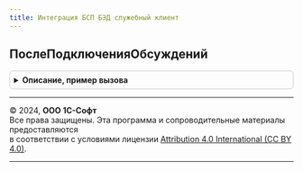 ```yaml
---
title: Интеграция БСП БЭД служебный клиент
---
```



## ПослеПодключенияОбсуждений
<details style="margin: 1em 0; padding: 0.5em; border: 1px solid #ccc; border-radius: 6px;">

<summary style="font-weight: bold; cursor: pointer;">Описание, пример вызова</summary>

```bsl

Процедура ПослеПодключенияОбсуждений(Результат, ДополнительныеПараметры) Экспорт
```

Пример вызова
```bsl
ИнтеграцияБСПБЭДСлужебныйКлиент.ПослеПодключенияОбсуждений(Результат, ДополнительныеПараметры) 
```
</details>

---

© 2024, **ООО 1С-Софт**  
Все права защищены. Эта программа и сопроводительные материалы предоставляются  
в соответствии с условиями лицензии [Attribution 4.0 International (CC BY 4.0)](https://creativecommons.org/licenses/by/4.0/legalcode).

---
